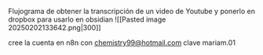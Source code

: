 
Flujograma de obtener la transcripción de un video de Youtube y ponerlo en dropbox para usarlo en obsidian
![[Pasted image 20250202133642.png|300]]

cree la cuenta en n8n con chemistry99@hotmail.com clave mariam.01

